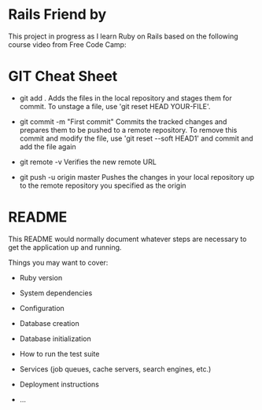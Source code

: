 # Rails Friend by 

This project in progress as I learn Ruby on Rails based on the following course video from Free Code Camp:



# GIT Cheat Sheet

* git add .
Adds the files in the local repository and stages them for commit. To unstage a file, use 'git reset HEAD YOUR-FILE'.

* git commit -m "First commit"
Commits the tracked changes and prepares them to be pushed to a remote repository. To remove this commit and modify the file, use 'git reset --soft HEAD1' and commit and add the file again

* git remote -v
Verifies the new remote URL

* git push -u origin master
Pushes the changes in your local repository up to the remote repository you specified as the origin



# README

This README would normally document whatever steps are necessary to get the
application up and running.

Things you may want to cover:

* Ruby version

* System dependencies

* Configuration

* Database creation

* Database initialization

* How to run the test suite

* Services (job queues, cache servers, search engines, etc.)

* Deployment instructions

* ...
